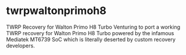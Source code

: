 # twrpwaltonprimoh8
TWRP Recovery for Walton Primo H8 Turbo
Venturing to port a working TWRP recovery for Walton Primo H8 Turbo powered by the infamous Mediatek MT6739 SoC which is literally deserted by custom recovery developers.
